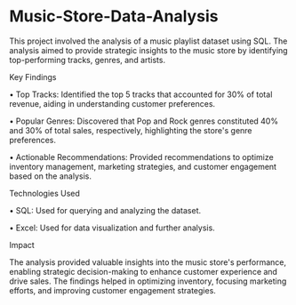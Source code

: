 # Music-Store-Data-Analysis

This project involved the analysis of a music playlist dataset using SQL. The analysis aimed to provide strategic insights to the music store by identifying top-performing tracks, genres, and artists.

Key Findings

•	Top Tracks: Identified the top 5 tracks that accounted for 30% of total revenue, aiding in understanding customer preferences.

•	Popular Genres: Discovered that Pop and Rock genres constituted 40% and 30% of total sales, respectively, highlighting the store's genre preferences.

•	Actionable Recommendations: Provided recommendations to optimize inventory management, marketing strategies, and customer engagement based on the analysis.

Technologies Used

•	SQL: Used for querying and analyzing the dataset.

•	Excel: Used for data visualization and further analysis.

Impact

The analysis provided valuable insights into the music store's performance, enabling strategic decision-making to enhance customer experience and drive sales. The findings helped in optimizing inventory, focusing marketing efforts, and improving customer engagement strategies.

